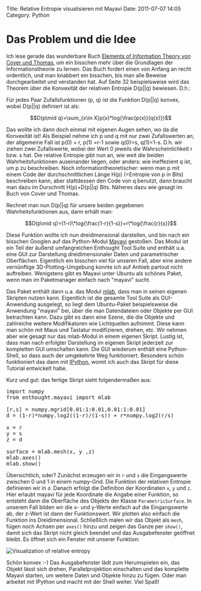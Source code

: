 Title: Relative Entropie visualisieren mit Mayavi
Date: 2011-07-07 14:05
Category: Python

<script type="text/javascript"
  src="http://cdn.mathjax.org/mathjax/latest/MathJax.js?config=TeX-AMS-MML_HTMLorMML">
</script>

# Das Problem und die Idee

Ich lese gerade das wunderbare Buch <a href="http://www.amazon.de/gp/product/0596528124/ref=as_li_qf_sp_asin_il_tl?ie=UTF8&tag=jsusde-21&linkCode=as2&camp=1638&creative=6742&creativeASIN=0471241954">Elements of Information Theory von Cover und Thomas</a>, um ein bisschen mehr über die Grundlagen der Informationstheorie zu lernen. Das Buch fordert einen von Anfang an recht ordentlich, und man knabbert ein bisschen, bis man alle Beweise durchgearbeitet und verstanden hat. Auf Seite 32 beispielsweise wird das Theorem über die Konvexität der relativen Entropie D(p||q) bewiesen. D.h.:

Für jedes Paar Zufallsfunktionen (p, q) ist die Funktion D(p||q) konvex, wobei D(p||q) definiert ist als:

$$D(p\mid q)=\sum_{x\in X}p(x)*log{\frac{p(x)}{q(x)}}$$

Das wollte ich dann doch einmal mit eigenen Augen sehen, wo da die Konvexität ist! Als Beispiel nehme ich p und q mit nur zwei Zufallswerten an, der allgemeine Fall ist p(0) = r, p(1) =r-1 sowie q(0)=s, q(1)=1-s. D.h. wir ziehen zwei Zufallswerte, wobei der Wert 0 jeweils die Wahrscheinlichkeit r bzw. s hat. Die relative Entropie gibt nun an, wie weit die beiden Wahrheitsfunktionen auseinander liegen, oder anders: wie ineffezient q ist, um p zu beschreiben. Noch informationtheoretischer: wenn man p mit einem Code der durchschnittlichen Länge H(p) (=Entropie von p in Bits) beschreiben kann, aber stattdessen den Code von q benutzt, dann braucht man dazu im Durschnitt H(p)+D(p||q) Bits. Näheres dazu wie gesagt im Buch von Cover und Thomas.

Rechnet man nun D(p||q) für unsere beiden gegebenen Wahrheitsfunktionen aus, dann erhält man:

$$D(p\mid q)=(1-r)\*log{\frac{1-r}{1-s}}+r\*log{\frac{r}{s}}$$

Diese Funktion wollte ich nun dreidimensional darstellen, und bin nach ein bisschen Googlen auf das Python-Modul <a href="http://code.enthought.com/projects/mayavi/">Mayavi</a> gestoßen. Das Modul ist ein Teil der äußerst umfangreichen Enthought Tool Suite und enthält u.a. eine GUI zur Darstellung dreidimensionaler Daten und parametrischer Oberflächen. Eigentlich ein bisschen viel für unseren Fall, aber eine andere vernünftige 3D-Plotting-Umgebung konnte ich auf Anhieb partout nicht auftreiben. Wenigstens gibt es Mayavi unter Ubuntu als schönes Paket, wenn man im Paketmanager einfach nach "mayavi" sucht.

Das Paket enthält dann u.a. das Modul <a href="http://code.enthought.com/projects/mayavi/docs/development/html/mayavi/mlab.html">mlab</a>, dass man in seinen eigenen Skripten nutzen kann. Eigentlich ist die gesamte Tool Suite als GUI-Anwendung ausgelegt, so liegt dem Ubuntu-Paket beispielsweise die Anwendung "mayavi" bei, über die man Datendateien oder Objekte per GUI betrachten kann. Dazu gibt es dann eine Szene, die die Objekte und zahlreiche weitere Modifikatoren wie Lichtquellen aufnimmt. Diese kann man schön mit Maus und Tastatur modifizieren, drehen, etc. Wir nehmen aber wie gesagt nur das mlab-Modul in einem eigenen Skript. Lustig ist, dass man nach erfolgter Darstellung im eigenen Skript jederzeit zur kompletten GUI umschalten kann. Die GUI wiederum enthält eine Python-Shell, so dass auch der umgekehrte Weg funktioniert. Besonders schön funktioniert das dann mit <a href="http://ipython.scipy.org">IPython</a>, womit ich auch das Skript für diese Tutorial entwickelt habe.

Kurz und gut: das fertige Skript sieht folgendermaßen aus:

<pre class="brush: python;">
import numpy
from enthought.mayavi import mlab

[r,s] = numpy.mgrid[0.01:1:0.01,0.01:1:0.01]
d = (1-r)*numpy.log2((1-r)/(1-s)) + r*numpy.log2(r/s)

x = r
y = s
z = d

surface = mlab.mesh(x, y ,z)
mlab.axes()
mlab.show()
</pre>

Übersichtlich, oder? Zunächst erzeugen wir in `r` und `s` die Eingangswerte zwischen 0 und 1 in einem numpy-Grid. Die Funktion der relativen Entropie definieren wir in `d`. Danach erfolgt die Definition der Koordinaten `x`, `y` und `z`. Hier erlaubt mayavi für jede Koordinate die Angabe einer Funktion, so entsteht dann die Oberfläche des Objekts der Klasse `ParametricSurface`. In unserem Fall bilden wir die x- und y-Werte einfach auf die Eingangswerte ab, der z-Wert ist dann der Funktionswert. Wir plotten also einfach die Funktion ins Dreidimensional. Schließlich malen wir das Objekt als `mesh`, fügen noch Achsen per `axes()` hinzu und zeigen das Ganze per `show()`, damit sich das Skript nicht gleich beendet und das Ausgabefenster geöffnet bleibt. Es öffnet sich ein Fenster mit unserer Funktion:

![Visualization of relative entropy](|static|../tutorials/relative_entropy.png)

Schön konvex :-) Das Ausgabefenster lädt zum Herumspielen ein, das Objekt lässt sich drehen, Parallelprojektion einschalten und das komplette Mayavi starten, um weitere Daten und Objekte hinzu zu fügen. Oder man arbeitet mit IPython und macht mit der Shell weiter. Viel Spaß!
